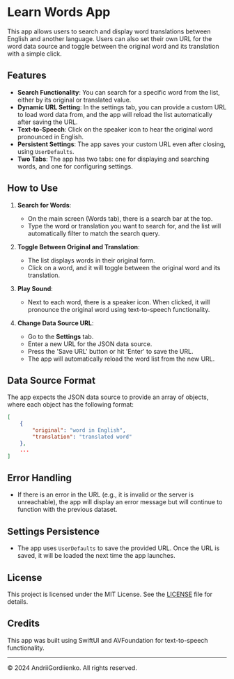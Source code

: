 
# Learn Words App

This app allows users to search and display word translations between English and another language. Users can also set their own URL for the word data source and toggle between the original word and its translation with a simple click.

## Features

- **Search Functionality**: You can search for a specific word from the list, either by its original or translated value.
- **Dynamic URL Setting**: In the settings tab, you can provide a custom URL to load word data from, and the app will reload the list automatically after saving the URL.
- **Text-to-Speech**: Click on the speaker icon to hear the original word pronounced in English.
- **Persistent Settings**: The app saves your custom URL even after closing, using `UserDefaults`.
- **Two Tabs**: The app has two tabs: one for displaying and searching words, and one for configuring settings.

## How to Use

1. **Search for Words**:
   - On the main screen (Words tab), there is a search bar at the top.
   - Type the word or translation you want to search for, and the list will automatically filter to match the search query.

2. **Toggle Between Original and Translation**:
   - The list displays words in their original form.
   - Click on a word, and it will toggle between the original word and its translation.

3. **Play Sound**:
   - Next to each word, there is a speaker icon. When clicked, it will pronounce the original word using text-to-speech functionality.

4. **Change Data Source URL**:
   - Go to the **Settings** tab.
   - Enter a new URL for the JSON data source.
   - Press the 'Save URL' button or hit 'Enter' to save the URL.
   - The app will automatically reload the word list from the new URL.

## Data Source Format

The app expects the JSON data source to provide an array of objects, where each object has the following format:

```json
[
    {
        "original": "word in English",
        "translation": "translated word"
    },
    ...
]
```

## Error Handling

- If there is an error in the URL (e.g., it is invalid or the server is unreachable), the app will display an error message but will continue to function with the previous dataset.

## Settings Persistence

- The app uses `UserDefaults` to save the provided URL. Once the URL is saved, it will be loaded the next time the app launches.

## License

This project is licensed under the MIT License. See the [LICENSE](LICENSE) file for details.

## Credits

This app was built using SwiftUI and AVFoundation for text-to-speech functionality.

---

© 2024 AndriiGordiienko. All rights reserved.

